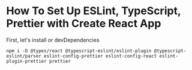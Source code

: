 # How To Set Up ESLint, TypeScript, Prettier with Create React App

First, let's install or devDependencies

```
npm i -D @types/react @typescript-eslint/eslint-plugin @typescript-eslint/parser eslint-config-prettier eslint-config-react eslint-plugin-prettier prettier
```
